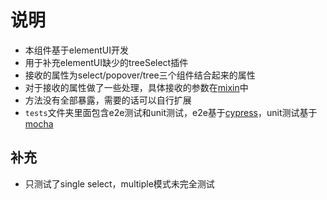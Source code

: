 # 说明

- 本组件基于elementUI开发
- 用于补充elementUI缺少的treeSelect插件
- 接收的属性为select/popover/tree三个组件结合起来的属性
- 对于接收的属性做了一些处理，具体接收的参数在[mixin](src/packages/tree-select/mixin.ts)中
- 方法没有全部暴露，需要的话可以自行扩展
- `tests`文件夹里面包含e2e测试和unit测试，e2e基于[cypress](https://www.cypress.io/)，unit测试基于[mocha](https://mochajs.org/)

## 补充

- 只测试了single select，multiple模式未完全测试
